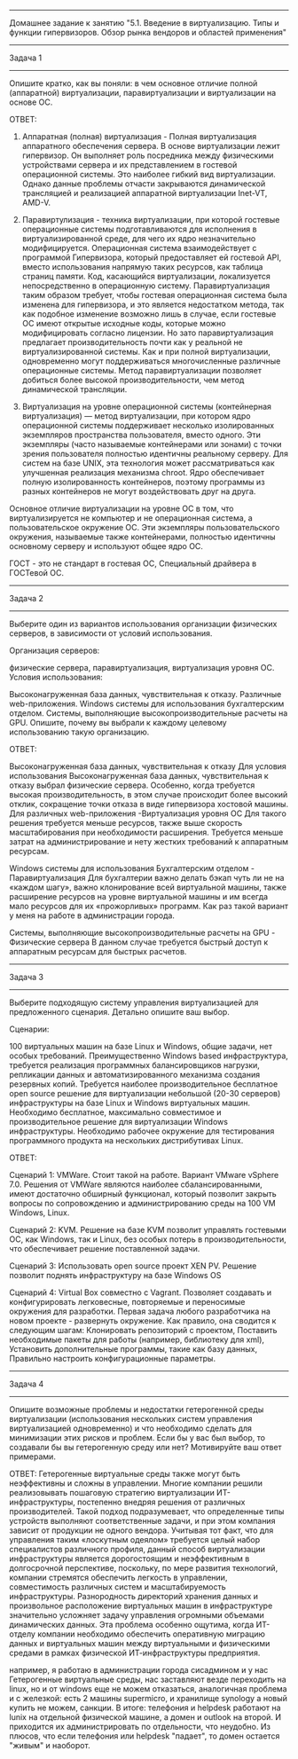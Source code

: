 __________________________________________________________________________
Домашнее задание к занятию "5.1. Введение в виртуализацию. Типы и функции гипервизоров. Обзор рынка вендоров и областей применения"
__________________________________________________________________________

Задача 1
__________________________________________________________________________
Опишите кратко, как вы поняли: в чем основное отличие полной (аппаратной) виртуализации, паравиртуализации и виртуализации на основе ОС.

ОТВЕТ:


1) Аппаратная (полная) виртуализация - Полная виртуализация аппаратного обеспечения сервера. В основе виртуализации лежит гипервизор. Он выполняет роль посредника между физическими устройствами сервера и их представлением в гостевой операционной системы. Это наиболее гибкий вид виртуализации. Однако данные проблемы отчасти закрываются динамической трансляцией и реализацией аппаратной виртуализации Inet-VT, AMD-V.


2) Паравиртулизация - техника виртуализации, при которой гостевые операционные системы подготавливаются для исполнения в виртуализированной среде, для чего их ядро незначительно модифицируется. Операционная система взаимодействует с программой Гипервизора, который предоставляет ей гостевой API, вместо использования напрямую таких ресурсов, как таблица страниц памяти. Код, касающийся виртуализации, локализуется непосредственно в операционную систему. Паравиртуализация таким образом требует, чтобы гостевая операционная система была изменена для гипервизора, и это является недостатком метода, так как подобное изменение возможно лишь в случае, если гостевые ОС имеют открытые исходные коды, которые можно модифицировать согласно лицензии. Но зато паравиртуализация предлагает производительность почти как у реальной не виртуализированной системы. Как и при полной виртуализации, одновременно могут поддерживаться многочисленные различные операционные системы. Метод паравиртуализации позволяет добиться более высокой производительности, чем метод динамической трансляции.


3) Виртуализация на уровне операционной системы (контейнерная виртуализация) — метод виртуализации, при котором ядро операционной системы поддерживает несколько изолированных экземпляров пространства пользователя, вместо одного. Эти экземпляры (часто называемые контейнерами или зонами) с точки зрения пользователя полностью идентичны реальному серверу. Для систем на базе UNIX, эта технология может рассматриваться как улучшенная реализация механизма chroot. Ядро обеспечивает полную изолированность контейнеров, поэтому программы из разных контейнеров не могут воздействовать друг на друга.

Основное отличие виртуализации на уровне ОС в том, что виртуализируется не компьютер и не операционная система, а пользовательское окружение ОС. Эти экземпляры пользовательского окружения, называемые также контейнерами, полностью идентичны основному серверу и используют общее ядро ОС.


ГОСТ - это не стандарт в гостевая ОС,  Специальный драйвера в ГОСТевой ОС.


__________________________________________________________________________
Задача 2
__________________________________________________________________________
Выберите один из вариантов использования организации физических серверов, в зависимости от условий использования.

Организация серверов:

физические сервера,
паравиртуализация,
виртуализация уровня ОС.
Условия использования:

Высоконагруженная база данных, чувствительная к отказу.
Различные web-приложения.
Windows системы для использования бухгалтерским отделом.
Системы, выполняющие высокопроизводительные расчеты на GPU.
Опишите, почему вы выбрали к каждому целевому использованию такую организацию.

ОТВЕТ:

Высоконагруженная база данных, чувствительная к отказу
Для условия использования Высоконагруженная база данных, чувствительная к отказу выбрал физические сервера. Особенно, когда требуется высокая производительность, в этом случае происходит более высокий отклик, сокращение точки отказа в виде гипервизора хостовой машины. 
Для различных web-приложения -Виртуализация уровня ОС
Для такого решения требуется меньше ресурсов, также выше скорость масштабирования при необходимости расширения. Требуется меньше затрат на администрирование и нету жестких требований к аппаратным ресурсам.

Windows системы для использования Бухгалтерским отделом - Паравиртуализация 
Для бухгалтерии важно делать бэкап чуть ли не на «каждом шагу», важно клонирование всей виртуальной машины, также расширение ресурсов на уровне виртуальной машины и им всегда мало ресурсов для их «прожорливых» программ. Как раз такой вариант у меня на работе в администрации города. 
       

Системы, выполняющие высокопроизводительные расчеты на GPU - Физические сервера 
В данном случае требуется быстрый доступ к аппаратным ресурсам для быстрых расчетов. 

__________________________________________________________________________
Задача 3
__________________________________________________________________________

Выберите подходящую систему управления виртуализацией для предложенного сценария. Детально опишите ваш выбор.

Сценарии:

100 виртуальных машин на базе Linux и Windows, общие задачи, нет особых требований. Преимущественно Windows based инфраструктура, требуется реализация программных балансировщиков нагрузки, репликации данных и автоматизированного механизма создания резервных копий.
Требуется наиболее производительное бесплатное open source решение для виртуализации небольшой (20-30 серверов) инфраструктуры на базе Linux и Windows виртуальных машин.
Необходимо бесплатное, максимально совместимое и производительное решение для виртуализации Windows инфраструктуры.
Необходимо рабочее окружение для тестирования программного продукта на нескольких дистрибутивах Linux.

ОТВЕТ:

Сценарий 1: VMWare. Стоит такой на работе. Вариант VMware vSphere 7.0. Решения от VMWare являются наиболее сбалансированными, имеют достаточно обширный функционал, который позволит закрыть вопросы по сопровождению и администрированию среды на 100 VM Windows, Linux.

Сценарий 2: KVM. Решение на базе KVM позволит управлять гостевыми ОС, как Windows, так и Linux, без особых потерь в производительности, что обеспечивает решение поставленной задачи. 

Сценарий 3: Использовать open source проект  XEN PV. Решение позволит поднять инфраструктуру на базе Windows OS

Сценарий 4: Virtual Box совместно с Vagrant. Позволяет создавать и конфигурировать легковесные, повторяемые и переносимые окружения для разработки. Первая задача любого разработчика на новом проекте - развернуть окружение. Как правило, она сводится к следующим шагам: Клонировать репозиторий с проектом, Поставить необходимые пакеты для работы (например, библиотеку для xml), Установить дополнительные программы, такие как базу данных, Правильно настроить конфигурационные параметры.

__________________________________________________________________________
Задача 4
__________________________________________________________________________
Опишите возможные проблемы и недостатки гетерогенной среды виртуализации (использования нескольких систем управления виртуализацией одновременно) и что необходимо сделать для минимизации этих рисков и проблем. Если бы у вас был выбор, то создавали бы вы гетерогенную среду или нет? Мотивируйте ваш ответ примерами.

ОТВЕТ:
Гетерогенные виртуальные среды также могут быть неэффективны и сложны в управлении. Многие компании решили реализовывать пошаговую стратегию виртуализации ИТ-инфраструктуры, постепенно внедряя решения от различных производителей. Такой подход подразумевает, что определенные типы устройств выполняют соответственные задачи, и при этом компания зависит от продукции не одного вендора. Учитывая тот факт, что для управления таким «лоскутным одеялом» требуется целый набор специалистов различного профиля, данный способ виртуализации инфраструктуры является дорогостоящим и неэффективным в долгосрочной перспективе, поскольку, по мере развития технологий, компании стремятся обеспечить легкость в управлении, совместимость различных систем и масштабируемость инфраструктуры.
Разнородность директорий хранения данных и произвольное расположение виртуальных машин в инфраструктуре значительно усложняет задачу управления огромными объемами динамических данных. Эта проблема особенно ощутима, когда ИТ-отделу компании необходимо обеспечить оперативную миграцию данных и виртуальных машин между виртуальными и физическими средами в рамках физической ИТ-инфраструктуры предприятия.


например, я работаю в администрации города сисадмином и у нас Гетерогенные виртуальные среды, нас заставляют везде переходить на linux, но и от windows еще не можем отказаться, аналогичная проблема и с железкой: есть 2 машины supermicro, и хранилище synology а новый купить не можем, санкции. В итоге: телефония и helpdesk работают на lunix на отдельной физической машине, а домен и outlook на второй. И приходится их администрировать по отдельности, что неудобно. Из плюсов, что если телефония или helpdesk "падает", то домен остается "живым" и наоборот. 



